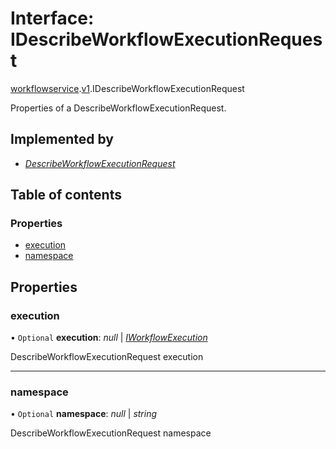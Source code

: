 # Interface: IDescribeWorkflowExecutionRequest

[workflowservice](../modules/proto.temporal.api.workflowservice.md).[v1](../modules/proto.temporal.api.workflowservice.v1.md).IDescribeWorkflowExecutionRequest

Properties of a DescribeWorkflowExecutionRequest.

## Implemented by

* [*DescribeWorkflowExecutionRequest*](../classes/proto.temporal.api.workflowservice.v1.describeworkflowexecutionrequest.md)

## Table of contents

### Properties

- [execution](proto.temporal.api.workflowservice.v1.idescribeworkflowexecutionrequest.md#execution)
- [namespace](proto.temporal.api.workflowservice.v1.idescribeworkflowexecutionrequest.md#namespace)

## Properties

### execution

• `Optional` **execution**: *null* \| [*IWorkflowExecution*](proto.temporal.api.common.v1.iworkflowexecution.md)

DescribeWorkflowExecutionRequest execution

___

### namespace

• `Optional` **namespace**: *null* \| *string*

DescribeWorkflowExecutionRequest namespace
